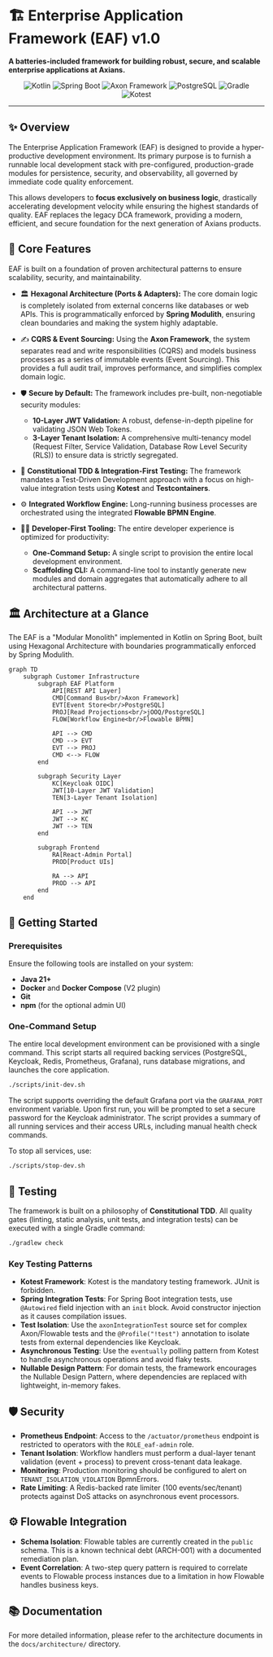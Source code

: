 # 🏗️ Enterprise Application Framework (EAF) v1.0

**A batteries-included framework for building robust, secure, and scalable enterprise applications at Axians.**

<p align="center">
  <img src="https://img.shields.io/badge/Kotlin-2.2.21-blue.svg?logo=kotlin" alt="Kotlin">
  <img src="https://img.shields.io/badge/Spring%20Boot-3.5.7-brightgreen.svg?logo=spring" alt="Spring Boot">
  <img src="https://img.shields.io/badge/Axon%20Framework-4.12.1-blueviolet.svg" alt="Axon Framework">
  <img src="https://img.shields.io/badge/PostgreSQL-16.10-important.svg?logo=postgresql" alt="PostgreSQL">
  <img src="https://img.shields.io/badge/Gradle-9.1.0-02303A.svg?logo=gradle" alt="Gradle">
  <img src="https://img.shields.io/badge/Kotest-6.0.4-yellow.svg" alt="Kotest">
</p>

---

## ✨ Overview

The Enterprise Application Framework (EAF) is designed to provide a hyper-productive development environment. Its primary purpose is to furnish a runnable local development stack with pre-configured, production-grade modules for persistence, security, and observability, all governed by immediate code quality enforcement.

This allows developers to **focus exclusively on business logic**, drastically accelerating development velocity while ensuring the highest standards of quality. EAF replaces the legacy DCA framework, providing a modern, efficient, and secure foundation for the next generation of Axians products.

## 🚀 Core Features

EAF is built on a foundation of proven architectural patterns to ensure scalability, security, and maintainability.

- 🏛️ **Hexagonal Architecture (Ports & Adapters):** The core domain logic is completely isolated from external concerns like databases or web APIs. This is programmatically enforced by **Spring Modulith**, ensuring clean boundaries and making the system highly adaptable.

- ✍️ **CQRS & Event Sourcing:** Using the **Axon Framework**, the system separates read and write responsibilities (CQRS) and models business processes as a series of immutable events (Event Sourcing). This provides a full audit trail, improves performance, and simplifies complex domain logic.

- 🛡️ **Secure by Default:** The framework includes pre-built, non-negotiable security modules:
    - **10-Layer JWT Validation:** A robust, defense-in-depth pipeline for validating JSON Web Tokens.
    - **3-Layer Tenant Isolation:** A comprehensive multi-tenancy model (Request Filter, Service Validation, Database Row Level Security (RLS)) to ensure data is strictly segregated.

- 🧪 **Constitutional TDD & Integration-First Testing:** The framework mandates a Test-Driven Development approach with a focus on high-value integration tests using **Kotest** and **Testcontainers**.

- ⚙️ **Integrated Workflow Engine:** Long-running business processes are orchestrated using the integrated **Flowable BPMN Engine**.

- 🧑‍💻 **Developer-First Tooling:** The entire developer experience is optimized for productivity:
    - **One-Command Setup:** A single script to provision the entire local development environment.
    - **Scaffolding CLI:** A command-line tool to instantly generate new modules and domain aggregates that automatically adhere to all architectural patterns.

## 🏛️ Architecture at a Glance

The EAF is a "Modular Monolith" implemented in Kotlin on Spring Boot, built using Hexagonal Architecture with boundaries programmatically enforced by Spring Modulith.

```mermaid
graph TD
    subgraph Customer Infrastructure
        subgraph EAF Platform
            API[REST API Layer]
            CMD[Command Bus<br/>Axon Framework]
            EVT[Event Store<br/>PostgreSQL]
            PROJ[Read Projections<br/>jOOQ/PostgreSQL]
            FLOW[Workflow Engine<br/>Flowable BPMN]

            API --> CMD
            CMD --> EVT
            EVT --> PROJ
            CMD <--> FLOW
        end

        subgraph Security Layer
            KC[Keycloak OIDC]
            JWT[10-Layer JWT Validation]
            TEN[3-Layer Tenant Isolation]

            API --> JWT
            JWT --> KC
            JWT --> TEN
        end

        subgraph Frontend
            RA[React-Admin Portal]
            PROD[Product UIs]

            RA --> API
            PROD --> API
        end
    end
```

## 🏁 Getting Started

### Prerequisites

Ensure the following tools are installed on your system:

- **Java 21+**
- **Docker** and **Docker Compose** (V2 plugin)
- **Git**
- **npm** (for the optional admin UI)

### One-Command Setup

The entire local development environment can be provisioned with a single command. This script starts all required backing services (PostgreSQL, Keycloak, Redis, Prometheus, Grafana), runs database migrations, and launches the core application.

```bash
./scripts/init-dev.sh
```

The script supports overriding the default Grafana port via the `GRAFANA_PORT` environment variable. Upon first run, you will be prompted to set a secure password for the Keycloak administrator. The script provides a summary of all running services and their access URLs, including manual health check commands.

To stop all services, use:
```bash
./scripts/stop-dev.sh
```

## 🧪 Testing

The framework is built on a philosophy of **Constitutional TDD**. All quality gates (linting, static analysis, unit tests, and integration tests) can be executed with a single Gradle command:

```bash
./gradlew check
```

### Key Testing Patterns

- **Kotest Framework**: Kotest is the mandatory testing framework. JUnit is forbidden.
- **Spring Integration Tests**: For Spring Boot integration tests, use `@Autowired` field injection with an `init` block. Avoid constructor injection as it causes compilation issues.
- **Test Isolation**: Use the `axonIntegrationTest` source set for complex Axon/Flowable tests and the `@Profile("!test")` annotation to isolate tests from external dependencies like Keycloak.
- **Asynchronous Testing**: Use the `eventually` polling pattern from Kotest to handle asynchronous operations and avoid flaky tests.
- **Nullable Design Pattern**: For domain tests, the framework encourages the Nullable Design Pattern, where dependencies are replaced with lightweight, in-memory fakes.

## 🛡️ Security

- **Prometheus Endpoint**: Access to the `/actuator/prometheus` endpoint is restricted to operators with the `ROLE_eaf-admin` role.
- **Tenant Isolation**: Workflow handlers must perform a dual-layer tenant validation (event + process) to prevent cross-tenant data leakage.
- **Monitoring**: Production monitoring should be configured to alert on `TENANT_ISOLATION_VIOLATION` BpmnErrors.
- **Rate Limiting**: A Redis-backed rate limiter (100 events/sec/tenant) protects against DoS attacks on asynchronous event processors.

## ⚙️ Flowable Integration

- **Schema Isolation**: Flowable tables are currently created in the `public` schema. This is a known technical debt (ARCH-001) with a documented remediation plan.
- **Event Correlation**: A two-step query pattern is required to correlate events to Flowable process instances due to a limitation in how Flowable handles business keys.

## 📚 Documentation

For more detailed information, please refer to the architecture documents in the `docs/architecture/` directory.